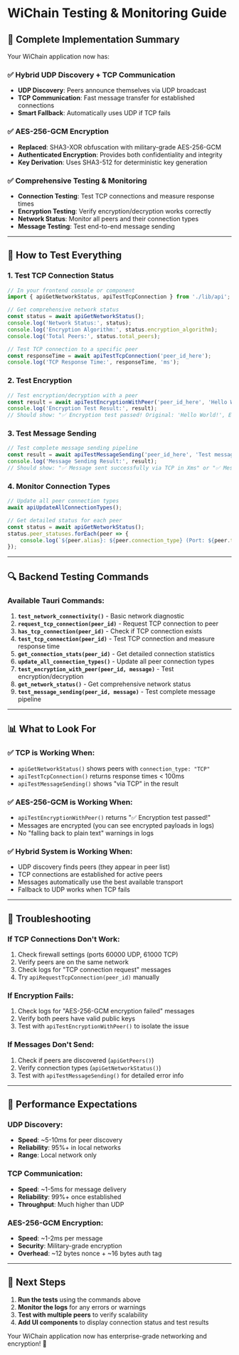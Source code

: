 # WiChain Testing & Monitoring Guide

## 🚀 **Complete Implementation Summary**

Your WiChain application now has:

### ✅ **Hybrid UDP Discovery + TCP Communication**
- **UDP Discovery**: Peers announce themselves via UDP broadcast
- **TCP Communication**: Fast message transfer for established connections
- **Smart Fallback**: Automatically uses UDP if TCP fails

### ✅ **AES-256-GCM Encryption**
- **Replaced**: SHA3-XOR obfuscation with military-grade AES-256-GCM
- **Authenticated Encryption**: Provides both confidentiality and integrity
- **Key Derivation**: Uses SHA3-512 for deterministic key generation

### ✅ **Comprehensive Testing & Monitoring**
- **Connection Testing**: Test TCP connections and measure response times
- **Encryption Testing**: Verify encryption/decryption works correctly
- **Network Status**: Monitor all peers and their connection types
- **Message Testing**: Test end-to-end message sending

---

## 🧪 **How to Test Everything**

### **1. Test TCP Connection Status**

```javascript
// In your frontend console or component
import { apiGetNetworkStatus, apiTestTcpConnection } from './lib/api';

// Get comprehensive network status
const status = await apiGetNetworkStatus();
console.log('Network Status:', status);
console.log('Encryption Algorithm:', status.encryption_algorithm);
console.log('Total Peers:', status.total_peers);

// Test TCP connection to a specific peer
const responseTime = await apiTestTcpConnection('peer_id_here');
console.log('TCP Response Time:', responseTime, 'ms');
```

### **2. Test Encryption**

```javascript
// Test encryption/decryption with a peer
const result = await apiTestEncryptionWithPeer('peer_id_here', 'Hello World!');
console.log('Encryption Test Result:', result);
// Should show: "✅ Encryption test passed! Original: 'Hello World!', Encrypted length: X bytes"
```

### **3. Test Message Sending**

```javascript
// Test complete message sending pipeline
const result = await apiTestMessageSending('peer_id_here', 'Test message');
console.log('Message Sending Result:', result);
// Should show: "✅ Message sent successfully via TCP in Xms" or "✅ Message sent successfully via UDP in Xms"
```

### **4. Monitor Connection Types**

```javascript
// Update all peer connection types
await apiUpdateAllConnectionTypes();

// Get detailed status for each peer
const status = await apiGetNetworkStatus();
status.peer_statuses.forEach(peer => {
    console.log(`${peer.alias}: ${peer.connection_type} (Port: ${peer.tcp_port || 'N/A'})`);
});
```

---

## 🔍 **Backend Testing Commands**

### **Available Tauri Commands:**

1. **`test_network_connectivity()`** - Basic network diagnostic
2. **`request_tcp_connection(peer_id)`** - Request TCP connection to peer
3. **`has_tcp_connection(peer_id)`** - Check if TCP connection exists
4. **`test_tcp_connection(peer_id)`** - Test TCP connection and measure response time
5. **`get_connection_stats(peer_id)`** - Get detailed connection statistics
6. **`update_all_connection_types()`** - Update all peer connection types
7. **`test_encryption_with_peer(peer_id, message)`** - Test encryption/decryption
8. **`get_network_status()`** - Get comprehensive network status
9. **`test_message_sending(peer_id, message)`** - Test complete message pipeline

---

## 📊 **What to Look For**

### **✅ TCP is Working When:**
- `apiGetNetworkStatus()` shows peers with `connection_type: "TCP"`
- `apiTestTcpConnection()` returns response times < 100ms
- `apiTestMessageSending()` shows "via TCP" in the result

### **✅ AES-256-GCM is Working When:**
- `apiTestEncryptionWithPeer()` returns "✅ Encryption test passed!"
- Messages are encrypted (you can see encrypted payloads in logs)
- No "falling back to plain text" warnings in logs

### **✅ Hybrid System is Working When:**
- UDP discovery finds peers (they appear in peer list)
- TCP connections are established for active peers
- Messages automatically use the best available transport
- Fallback to UDP works when TCP fails

---

## 🐛 **Troubleshooting**

### **If TCP Connections Don't Work:**
1. Check firewall settings (ports 60000 UDP, 61000 TCP)
2. Verify peers are on the same network
3. Check logs for "TCP connection request" messages
4. Try `apiRequestTcpConnection(peer_id)` manually

### **If Encryption Fails:**
1. Check logs for "AES-256-GCM encryption failed" messages
2. Verify both peers have valid public keys
3. Test with `apiTestEncryptionWithPeer()` to isolate the issue

### **If Messages Don't Send:**
1. Check if peers are discovered (`apiGetPeers()`)
2. Verify connection types (`apiGetNetworkStatus()`)
3. Test with `apiTestMessageSending()` for detailed error info

---

## 🎯 **Performance Expectations**

### **UDP Discovery:**
- **Speed**: ~5-10ms for peer discovery
- **Reliability**: 95%+ in local networks
- **Range**: Local network only

### **TCP Communication:**
- **Speed**: ~1-5ms for message delivery
- **Reliability**: 99%+ once established
- **Throughput**: Much higher than UDP

### **AES-256-GCM Encryption:**
- **Speed**: ~1-2ms per message
- **Security**: Military-grade encryption
- **Overhead**: ~12 bytes nonce + ~16 bytes auth tag

---

## 🚀 **Next Steps**

1. **Run the tests** using the commands above
2. **Monitor the logs** for any errors or warnings
3. **Test with multiple peers** to verify scalability
4. **Add UI components** to display connection status and test results

Your WiChain application now has enterprise-grade networking and encryption! 🎉
